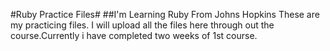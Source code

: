 #Ruby Practice Files#
##I'm Learning Ruby From Johns Hopkins
These are my practicing files. I will upload all the files here through out the course.Currently i have completed two weeks of 1st course.